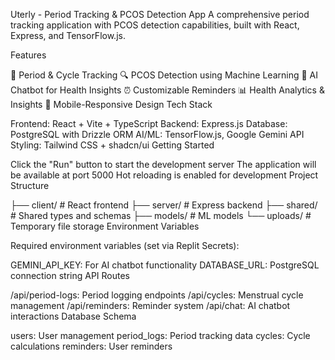 Uterly - Period Tracking & PCOS Detection App A comprehensive period tracking application with PCOS detection capabilities, built with React, Express, and TensorFlow.js.

Features

📅 Period & Cycle Tracking
🔍 PCOS Detection using Machine Learning
💬 AI Chatbot for Health Insights
⏰ Customizable Reminders
📊 Health Analytics & Insights
📱 Mobile-Responsive Design
Tech Stack

Frontend: React + Vite + TypeScript
Backend: Express.js
Database: PostgreSQL with Drizzle ORM
AI/ML: TensorFlow.js, Google Gemini API
Styling: Tailwind CSS + shadcn/ui
Getting Started

Click the "Run" button to start the development server
The application will be available at port 5000
Hot reloading is enabled for development
Project Structure

├── client/        # React frontend
├── server/        # Express backend
├── shared/        # Shared types and schemas
├── models/        # ML models
└── uploads/       # Temporary file storage
Environment Variables

Required environment variables (set via Replit Secrets):

GEMINI_API_KEY: For AI chatbot functionality
DATABASE_URL: PostgreSQL connection string
API Routes

/api/period-logs: Period logging endpoints
/api/cycles: Menstrual cycle management
/api/reminders: Reminder system
/api/chat: AI chatbot interactions
Database Schema

users: User management
period_logs: Period tracking data
cycles: Cycle calculations
reminders: User reminders
